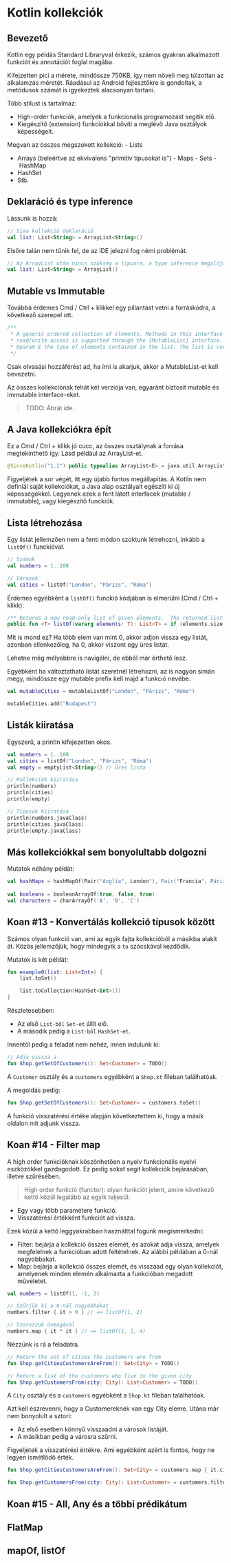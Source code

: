 # Kotlin kollekciók

## Bevezető

Kotlin egy példás Standard Libraryval érkezik, számos gyakran alkalmazott funkciót és annotációt foglal magába.

Kifejzetten pici a mérete, mindössze 750KB, így nem növeli meg túlzottan az alkalamzás méretét. Ráadásul az Android fejlesztőkre is gondoltak, a metódusok számát is igyekeztek alacsonyan tartani.

Több stílust is tartalmaz: 
- High-order funkciók, amelyek a funkcionális programozást segítik elő.
- Kiegészítő (extension) funkciókkal bővíti a meglévő Java osztályok képességeit. 

Megvan az összes megszokott kollekció:
- Lists
- Arrays (beleértve az ekvivalens "primitív típusokat is")
- Maps
- Sets
- HashMap
- HashSet
- Stb.

## Deklaráció és type inference

Lássunk is hozzá:
```kotlin
// Sima kollekció deklaráció
val list: List<String> = ArrayList<String>()
```

Elsőre talán nem tűnik fel, de az IDE jelezni fog némi problémát.
```kotlin
// Az ArrayList után nincs szükség a típusra, a type inference megoldja
val list: List<String> = ArrayList()
```


## Mutable vs Immutable

Továbbá érdemes Cmd / Ctrl + klikkel egy pillantást vetni a forráskódra, a következő szerepel ott. 
```kotlin
/**
 * A generic ordered collection of elements. Methods in this interface support only read-only access to the list;
 * read/write access is supported through the [MutableList] interface.
 * @param E the type of elements contained in the list. The list is covariant on its element type.
 */
```

Csak olvasási hozzáférést ad, ha írni is akarjuk, akkor a MutableList-et kell bevezetni. 

Az összes kollekciónak tehát két verziója van, egyaránt biztosít mutable és immutable interface-eket. 

> TODO: Ábrát ide.


## A Java kollekciókra épít

Ez a Cmd / Ctrl + klikk jó cucc, az összes osztálynak a forrása megtekinthető így. Lásd például az ArrayList-et.
```kotlin
@SinceKotlin("1.1") public typealias ArrayList<E> = java.util.ArrayList<E>
```

Figyeljétek a sor végét, itt egy újabb fontos megállapítás. A Kotlin nem definiál saját kollekciókat, a Java alap osztályait egészíti ki új képességekkel. Legyenek azek a fent látott interfacek (mutable / immutable), vagy kiegészítő funckiók.


## Lista létrehozása

Egy listát jellemzően nem a fenti módon szoktunk létrehozni, inkább a `listOf()` funckióval.
```kotlin
// Számok
val numbers = 1..100 

// Városok
val cities = listOf("London", "Párizs", "Róma")
```

Érdemes egyébként a `listOf()` funckió kódjában is elmerülni (Cmd / Ctrl + klikk):
```kotlin
/** Returns a new read-only list of given elements.  The returned list is serializable (JVM). */
public fun <T> listOf(vararg elements: T): List<T> = if (elements.size > 0) elements.asList() else emptyList()
```

Mit is mond ez? Ha több elem van mint 0, akkor adjon vissza egy listát, azonban ellenkezőleg, ha 0, akkor viszont egy üres listát.

Lehetne még mélyebbre is navigálni, de ebből már érthető lesz.

Egyébként ha változtatható listát szeretnél létrehozni, az is nagyon simán megy, mindössze egy mutable prefix kell majd a funkció nevébe.
```kotlin
val mutableCities = mutableListOf("London", "Párizs", "Róma")

mutableCities.add("Budapest")

```


## Listák kiiratása

Egyszerű, a println kifejezetten okos.
```kotlin
val numbers = 1..100 
val cities = listOf("London", "Párizs", "Róma")
val empty = emptyList<String>() // Üres lista

// Kollekciók kiiratása
println(numbers)
println(cities)
println(empty)

// Típusok kiíratása
println(numbers.javaClass)
println(cities.javaClass)
println(empty.javaClass)
```


## Más kollekciókkal sem bonyolultabb dolgozni

Mutatok néhány példát:
```kotlin
val hashMaps = hashMapOf(Pair("Anglia", London"), Pair("Francia", Párizs"), Pair("Olasz", "Róma"))
 
val booleans = booleanArrayOf(true, false, true)
val characters = charArrayOf('A', 'B', 'C')
```


## Koan #13 - Konvertálás kollekció típusok között

Számos olyan funkció van, ami az egyik fajta kollekcióból a másikba alakít át. Közös jellemzőjük, hogy mindegyik a `to` szócskával kezdődik.

Mutatok is két példát:
```kotlin
fun example0(list: List<Int>) {
    list.toSet()

    list.toCollection(HashSet<Int>())
}
```

Részletesebben:
- Az első `List-ből` `Set-et` állít elő.
- A második pedig a `List-ből` `HashSet-et`.

Innentől pedig a feladat nem nehéz, innen indulunk ki:
```kotlin
// Adja vissza a 
fun Shop.getSetOfCustomers(): Set<Customer> = TODO()
```

A `Customer` osztály és a `customers` egyébként a `Shop.kt` fileban találhatóak.

A megoldás pedig:
```kotlin
fun Shop.getSetOfCustomers(): Set<Customer> = customers.toSet()
```

A funkció visszatérési értéke alapján következtettem ki, hogy a másik oldalon mit adjunk vissza.


## Koan #14 - Filter map

A high order funkcióknak köszönhetően a nyelv funkcionális nyelvi eszközökkel gazdagodott. Ez pedig sokat segít kollekciók bejárásában, illetve szűrésében.

> High order funkció (functor): olyan funkciót jelent, amire következő kettő közül legalább az egyik teljesül:
- Egy vagy több paramétere funkció.
- Visszatérési értékként funkciót ad vissza.

Ezek közül a kettő leggyakrabban használttal fogunk megismerkedni:
- Filter: bejárja a kollekció összes elemét, és azokat adja vissza, amelyek megfelelnek a funkcióban adott feltételnek. Az alábbi példában a 0-nál nagyobbakat.
- Map: bejárja a kollekció összes elemét, és visszaad egy olyan kollekciót, amelyenek minden elemén alkalmazta a funkcióban megadott műveletet.

```kotlin
val numbers = listOf(1, -1, 2)

// Szűrjük ki a 0-nál nagyobbakat
numbers.filter { it > 0 } // == listOf(1, 2)

// Szorozzuk önmagával
numbers.map { it * it } // == listOf(1, 1, 4)
```

Nézzünk is rá a feladatra.
```kotlin
// Return the set of cities the customers are from
fun Shop.getCitiesCustomersAreFrom(): Set<City> = TODO()

// Return a list of the customers who live in the given city
fun Shop.getCustomersFrom(city: City): List<Customer> = TODO()
```

A `City` osztály és a `customers` egyébként a `Shop.kt` fileban találhatóak.

Azt kell észrevenni, hogy a Customereknek van egy City eleme. Utána már nem bonyolult a sztori:
- Az első esetben könnyű visszaadni a városok listáját. 
- A másikban pedig a városra szűrni.

Figyeljetek a visszatérési értékre. Ami egyébként azért is fontos, hogy ne legyen ismétlődő érték.

```kotlin
fun Shop.getCitiesCustomersAreFrom(): Set<City> = customers.map { it.city }.toSet()

fun Shop.getCustomersFrom(city: City): List<Customer> = customers.filter { it.city == city }
```


## Koan #15 - All, Any és a többi prédikátum


## FlatMap


## mapOf, listOf
